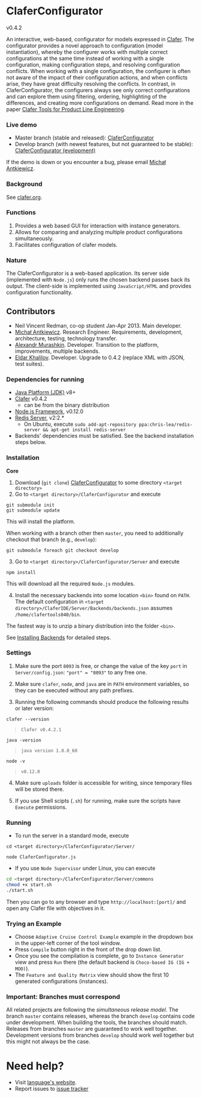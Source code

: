 ClaferConfigurator
==================

v0.4.2

An interactive, web-based, configurator for models expressed in [Clafer](http://clafer.org).
The configurator provides a novel approach to configuration (model instantiation), whereby the configurer works with multiple correct configurations at the same time instead of working with a single configuration, making configuration steps, and resolving configuration conflicts.
When working with a single configuration, the configurer is often not aware of the impact of their configuration actions, and when conflicts arise, they have great difficulty resolving the conflicts.
In contrast, in ClaferConfigurator, the configurers always see only correct configurations and can explore them using filtering, ordering, highlighting of the differences, and creating more configurations on demand.
Read more in the paper [Clafer Tools for Product Line Engineering](http://gsd.uwaterloo.ca/publications/view/519).

### Live demo

* Master branch (stable and released): [ClaferConfigurator](http://t3-necsis.cs.uwaterloo.ca:8093/)
* Develop branch (with newest features, but not guaranteed to be stable): [ClaferConfigurator (evelopment)](http://t3-necsis.cs.uwaterloo.ca:8193/)

If the demo is down or you encounter a bug, please email [Michał Antkiewicz](mailto:mantkiew@gsd.uwaterloo.ca).

### Background

See [clafer.org](http://clafer.org).

### Functions

1. Provides a web based GUI for interaction with instance generators.
2. Allows for comparing and analyzing multiple product configurations simultaneously.
3. Facilitates configuration of clafer models.

### Nature

The ClaferConfigurator is a web-based application. Its server side (implemented with `Node.js`) only runs the chosen backend passes back its output.
The client-side is implemented using `JavaScript/HTML` and provides configuration functionality.

Contributors
------------

* Neil Vincent Redman, co-op student Jan-Apr 2013. Main developer.
* [Michał Antkiewicz](http://gsd.uwaterloo.ca/mantkiew). Research Engineer. Requirements, development, architecture, testing, technology transfer.
* [Alexandr Murashkin](http://gsd.uwaterloo.ca/amurashk). Developer. Transition to the platform, improvements, multiple backends.
* [Eldar Khalilov](http://gsd.uwaterloo.ca/ekhalilov). Developer. Upgrade to 0.4.2 (replace XML with JSON, test suites).

### Dependencies for running

* [Java Platform (JDK)](http://www.oracle.com/technetwork/java/javase/downloads/index.html) v8+
* [Clafer](https://github.com/gsdlab/clafer) v0.4.2
  * can be from the binary distribution
* [Node.js Framework](http://nodejs.org/download/), v0.12.0
* [Redis Server](https://launchpad.net/~chris-lea/+archive/ubuntu/redis-server), v2:2.*
  * On Ubuntu, execute `sudo add-apt-repository ppa:chris-lea/redis-server && apt-get install redis-server`
* Backends' dependencies must be satisfied. See the backend installation steps below.

### Installation

**Core**

1. Download (`git clone`) [ClaferConfigurator](https://github.com/gsdlab/ClaferConfigurator) to some directory `<target directory>`
2. Go to `<target directory>/ClaferConfigurator` and execute

```
git submodule init
git submodule update
```

This will install the platform.

When working with a branch other then `master`, you need to additionally checkout that branch (e.g., `develop`):

```
git submodule foreach git checkout develop
```

3. Go to `<target directory>/ClaferConfigurator/Server` and execute

 `npm install`

This will download all the required `Node.js` modules.

4. Install the necessary backends into some location `<bin>` found on `PATH`. The default configuration in `<target directory>/ClaferIDE/Server/Backends/backends.json` assumes `/home/clafertools040/bin`.

The fastest way is to unzip a binary distribution into the folder `<bin>`.

See [Installing Backends](https://github.com/gsdlab/ClaferToolsUICommonPlatform#backends) for detailed steps.

### Settings

1. Make sure the port `8093` is free, or change the value of the key `port` in `Server/config.json`:
`"port" = "8093"` to any free one.

2. Make sure `clafer`, `node`, and `java` are in `PATH` environment variables, so they can be executed without any path prefixes.

3. Running the following commands should produce the following results or later version:

`clafer --version`

> `Clafer v0.4.2.1`

`java -version`

> `java version 1.8.0_60`

`node -v`

> `v0.12.0`

4. Make sure `uploads` folder is accessible for writing, since temporary files will be stored there.

5. If you use Shell scipts (`.sh`) for running, make sure the scripts have `Execute` permissions.

### Running

* To run the server in a standard mode, execute

`cd <target directory>/ClaferConfigurator/Server/`

`node ClaferConfigurator.js`

* If you use `Node Supervisor` under Linux, you can execute

```sh
cd <target directory>/ClaferConfigurator/Server/commons
chmod +x start.sh
./start.sh
```

Then you can go to any browser and type `http://localhost:[port]/` and open any Clafer file with objectives in it.

### Trying an Example

* Choose `Adaptive Cruise Control Example` example in the dropdown box in the upper-left corner of the tool window.
* Press `Compile` button right in the front of the drop down list.
* Once you see the compilation is complete, go to `Instance Generator` view and press `Run` there (the default backend is `Choco-based IG (IG + MOO)`).
* The `Feature and Quality Matrix` view should show the first 10 generated configurations (instances).

### Important: Branches must correspond

All related projects are following the *simultaneous release model*.
The branch `master` contains releases, whereas the branch `develop` contains code under development.
When building the tools, the branches should match.
Releases from branches `master` are guaranteed to work well together.
Development versions from branches `develop` should work well together but this might not always be the case.

Need help?
==========

* Visit [language's website](http://clafer.org).
* Report issues to [issue tracker](https://github.com/gsdlab/ClaferConfigurator/issues)
